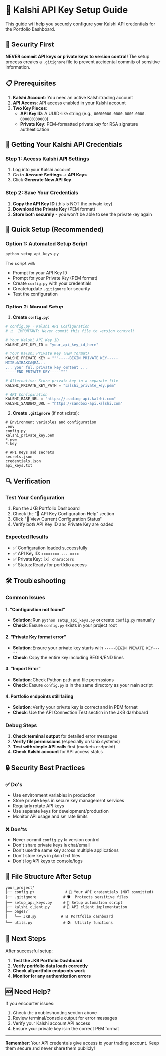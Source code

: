 # 🔐 Kalshi API Key Setup Guide

This guide will help you securely configure your Kalshi API credentials for the Portfolio Dashboard.

## 🚨 Security First

**NEVER commit API keys or private keys to version control!** The setup process creates a `.gitignore` file to prevent accidental commits of sensitive information.

## 📋 Prerequisites

1. **Kalshi Account**: You need an active Kalshi trading account
2. **API Access**: API access enabled in your Kalshi account
3. **Two Key Pieces**:
   - **API Key ID**: A UUID-like string (e.g., `00000000-0000-0000-0000-000000000000`)
   - **Private Key**: PEM-formatted private key for RSA signature authentication

## 🔑 Getting Your Kalshi API Credentials

### Step 1: Access Kalshi API Settings
1. Log into your Kalshi account
2. Go to **Account Settings** → **API Keys**
3. Click **Generate New API Key**

### Step 2: Save Your Credentials
1. **Copy the API Key ID** (this is NOT the private key)
2. **Download the Private Key** (PEM format)
3. **Store both securely** - you won't be able to see the private key again

## 🚀 Quick Setup (Recommended)

### Option 1: Automated Setup Script
```bash
python setup_api_keys.py
```

The script will:
- Prompt for your API Key ID
- Prompt for your Private Key (PEM format)
- Create `config.py` with your credentials
- Create/update `.gitignore` for security
- Test the configuration

### Option 2: Manual Setup

1. **Create `config.py`**:
```python
# config.py - Kalshi API Configuration
# ⚠️  IMPORTANT: Never commit this file to version control!

# Your Kalshi API Key ID
KALSHI_API_KEY_ID = "your_api_key_id_here"

# Your Kalshi Private Key (PEM format)
KALSHI_PRIVATE_KEY = """-----BEGIN PRIVATE KEY-----
MIIEpAIBAKCAQEA...
... your full private key content ...
-----END PRIVATE KEY-----"""

# Alternative: Store private key in a separate file
KALSHI_PRIVATE_KEY_PATH = "kalshi_private_key.pem"

# API Configuration
KALSHI_BASE_URL = "https://trading-api.kalshi.com"
KALSHI_SANDBOX_URL = "https://sandbox-api.kalshi.com"
```

2. **Create `.gitignore`** (if not exists):
```gitignore
# Environment variables and configuration
.env
config.py
kalshi_private_key.pem
*.pem
*.key

# API Keys and secrets
secrets.json
credentials.json
api_keys.txt
```

## 🔍 Verification

### Test Your Configuration
1. Run the JKB Portfolio Dashboard
2. Check the "🔧 API Key Configuration Help" section
3. Click "📁 View Current Configuration Status"
4. Verify both API Key ID and Private Key are loaded

### Expected Results
- ✅ Configuration loaded successfully
- ✅ API Key ID: `xxxxxxxx-...-xxxx`
- ✅ Private Key: `[X] characters`
- ✅ Status: Ready for portfolio access

## 🛠️ Troubleshooting

### Common Issues

#### 1. "Configuration not found"
- **Solution**: Run `python setup_api_keys.py` or create `config.py` manually
- **Check**: Ensure `config.py` exists in your project root

#### 2. "Private Key format error"
- **Solution**: Ensure your private key starts with `-----BEGIN PRIVATE KEY-----`
- **Check**: Copy the entire key including BEGIN/END lines

#### 3. "Import Error"
- **Solution**: Check Python path and file permissions
- **Check**: Ensure `config.py` is in the same directory as your main script

#### 4. Portfolio endpoints still failing
- **Solution**: Verify your private key is correct and in PEM format
- **Check**: Use the API Connection Test section in the JKB dashboard

### Debug Steps
1. **Check terminal output** for detailed error messages
2. **Verify file permissions** (especially on Unix systems)
3. **Test with simple API calls** first (markets endpoint)
4. **Check Kalshi account** for API access status

## 🔒 Security Best Practices

### ✅ Do's
- Use environment variables in production
- Store private keys in secure key management services
- Regularly rotate API keys
- Use separate keys for development/production
- Monitor API usage and set rate limits

### ❌ Don'ts
- Never commit `config.py` to version control
- Don't share private keys in chat/email
- Don't use the same key across multiple applications
- Don't store keys in plain text files
- Don't log API keys to console/logs

## 📁 File Structure After Setup

```
your_project/
├── config.py              # 🔐 Your API credentials (NOT committed)
├── .gitignore            # 🛡️  Protects sensitive files
├── setup_api_keys.py     # 🚀 Setup automation script
├── kalshi_client.py      # 🔌 API client implementation
├── pages/
│   └── JKB.py           # 📊 Portfolio dashboard
└── utils.py              # 🛠️  Utility functions
```

## 🎯 Next Steps

After successful setup:
1. **Test the JKB Portfolio Dashboard**
2. **Verify portfolio data loads correctly**
3. **Check all portfolio endpoints work**
4. **Monitor for any authentication errors**

## 🆘 Need Help?

If you encounter issues:
1. Check the troubleshooting section above
2. Review terminal/console output for error messages
3. Verify your Kalshi account API access
4. Ensure your private key is in the correct PEM format

---

**Remember**: Your API credentials give access to your trading account. Keep them secure and never share them publicly!
